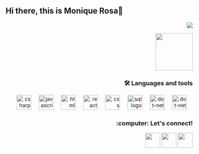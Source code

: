 
## Hi there, this is Monique Rosa👋



<div align="right">
<img src="https://github-readme-stats.vercel.app/api/top-langs/?username=mnqrs&layout=compact&langs_count=7&theme=dracula"> <p></p>
<img align ="center" src="https://user-images.githubusercontent.com/74038190/226127927-3feb953e-cc01-482e-b732-311b2907991f.gif" width="100">


<h3 align="right">🛠 Languages and tools</h3>

<div align="right">
    <img src="https://cdn.jsdelivr.net/gh/devicons/devicon/icons/csharp/csharp-original.svg" height="40" alt="csharp logo"/>
  <img width="12" />
  <img src="https://cdn.jsdelivr.net/gh/devicons/devicon/icons/javascript/javascript-original.svg" height="40" alt="javascript logo"/>
  <img width="12" />
  <img src="https://cdn.jsdelivr.net/gh/devicons/devicon/icons/html5/html5-plain.svg" height="40" alt="html logo"/>
     <img width="12" />  
    <img src="https://cdn.jsdelivr.net/gh/devicons/devicon/icons/react/react-original.svg" height="40" alt="react logo"/>
  <img width="12" />
   <img src="https://cdn.jsdelivr.net/gh/devicons/devicon/icons/css3/css3-plain.svg" height="40" alt="css logo"/>
   <img width="12" />  
  <img src="https://cyclr.com/wp-content/uploads/2022/03/ext-550.png" height = "40" alt="sql logo"/>
   <img width="12" />                         
  <img src="https://cdn.jsdelivr.net/gh/devicons/devicon/icons/dot-net/dot-net-plain-wordmark.svg" height="40" alt="dot-net logo"/>
  <img width="12" />
   <img src="https://cdn.jsdelivr.net/gh/devicons/devicon/icons/git/git-plain.svg" height="40" alt="dot-net logo"/>
  <img width="12" />
        </div><p></p>

  <div>      
<h3 align="right">:computer: Let's connect!</h3>
  <p align="right">
  <a  href="https://www.instagram.com/mnqrs/" target="_blank"> <img height="40" src="https://github.com/mnqrs/mnqrs/assets/116473798/7527e25d-7337-49bb-a39d-d73302758cc0" target="_blank"></a>
  <a  href="https://www.linkedin.com/in/moniquerosa/" target="_blank"> <img height="40" src="https://github.com/mnqrs/mnqrs/assets/116473798/39b20f4b-ede4-448c-af47-d9ed397f8dfa" target="_blank"></a>
  <a  href="mailto:mnqrs@yahoo.com.br" > <img height="40" src="https://github.com/mnqrs/mnqrs/assets/116473798/598ef44d-8c21-45aa-9179-56b051d7f50b" target="_blank">
<div/>
